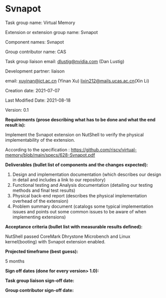 # Svnapot

Task group name: Virtual Memory

Extension or extension group name: Svnapot

Component names: Svnapot

Group contributor name: CAS

Task group liaison email: dlustig@nvidia.com (Dan Lustig)

Development partner: liaison 

email: xuyinan@ict.ac.cn (Yinan Xu)  lixin212@mails.ucas.ac.cn(Xin Li)

Creation date: 2021-07-07

Last Modified Date: 2021-08-18

Version: 0.1


**Requirements (prose describing what has to be done and what the end result is):**


Implement the Svnapot extension on NutShell to verify the physical implementability of the extension.

According to the specification : https://github.com/riscv/virtual-memory/blob/main/specs/628-Svnapot.pdf


**Deliverables (bullet list of components and the changes expected):**



1. Design and implementation documentation (which describes our design in detail and includes a link to our repository)
2. Functional testing and Analysis documentation (detailing our testing methods and final test results)
3. Physical back-end report (describes the physical implementation overhead of the extension)
4. Problem summary document (catalogs some typical implementation issues and points out some common issues to be aware of when implementing extensions)



**Acceptance criteria (bullet list with measurable results defined):**

NutShell passed CoreMark Dhrystone Microbench and Linux kernel(booting) with Svnapot extension enabled.


**Projected timeframe (best guess):**


5 months


**Sign off dates (done for every version> 1.0):**

**Task group liaison sign-off date:**

**Group contributor sign-off date:**  